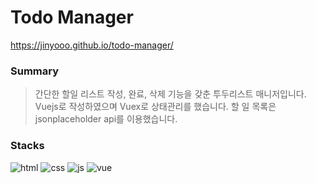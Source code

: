 # Todo Manager
 <https://jinyooo.github.io/todo-manager/>
### Summary

> 간단한 할일 리스트 작성, 완료, 삭제 기능을 갖춘 투두리스트 매니저입니다. Vuejs로 작성하였으며 Vuex로 상태관리를 했습니다. 할 일 목록은 jsonplaceholder api를 이용했습니다.

### Stacks
<img src="https://img.shields.io/badge/HTML5-E34F26?style=for-the-badge&logo=html5&logoColor=white" alt="html"></img>
<img src="https://img.shields.io/badge/CSS3-1572B6?style=for-the-badge&logo=css3&logoColor=white" alt="css"></img>
<img src="https://img.shields.io/badge/JavaScript-F7DF1E?style=for-the-badge&logo=javascript&logoColor=black" alt="js"></img>
<img src="https://img.shields.io/badge/Vue.js-35495E?style=for-the-badge&logo=vue.js&logoColor=4FC08D" alt="vue"></img>
